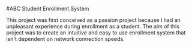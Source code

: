 #ABC Student Enrollment System

This project was first conceived as a passion project because I had an unpleasant experience during enrollment as a student.
The aim of this project was to create an intuitive and easy to use enrollment system that isn't dependent on network connection speeds.
